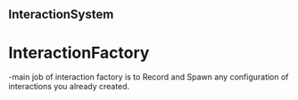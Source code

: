 ## InteractionSystem


# InteractionFactory
-main job of interaction factory is to Record and Spawn any configuration of interactions you already created.


